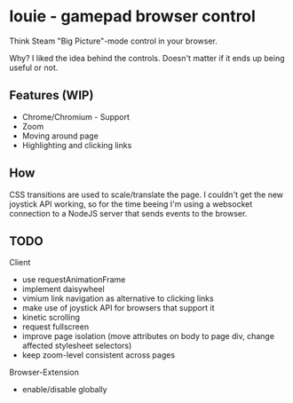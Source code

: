 louie - gamepad browser control
===============================

Think Steam "Big Picture"-mode control in your browser.

Why? I liked the idea behind the controls. Doesn't matter if it ends up being
useful or not.


Features (WIP)
--------------

* Chrome/Chromium - Support
* Zoom
* Moving around page
* Highlighting and clicking links


How
---

CSS transitions are used to scale/translate the page. I couldn't get the
new joystick API working, so for the time beeing I'm using a websocket
connection to a NodeJS server that sends events to the browser.


TODO
----

Client

* use requestAnimationFrame
* implement daisywheel
* vimium link navigation as alternative to clicking links
* make use of joystick API for browsers that support it
* kinetic scrolling
* request fullscreen
* improve page isolation (move attributes on body to page div, change affected
  stylesheet selectors)
* keep zoom-level consistent across pages

Browser-Extension

* enable/disable globally
